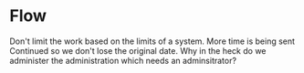 # Flow
Don't limit the work based on the limits of a system.  More time is being sent Continued so we don't lose the original date. 
Why in the heck do we administer the administration which needs an adminsitrator? 
